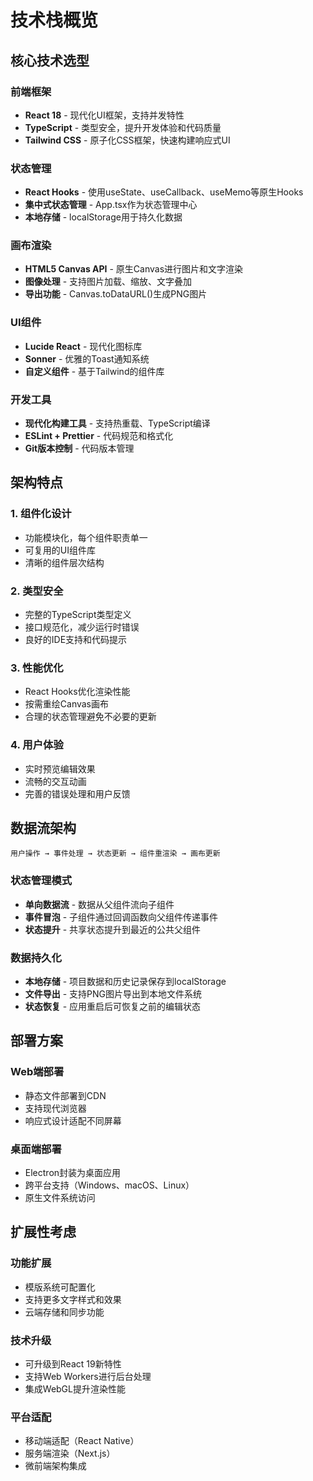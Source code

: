 # 技术栈概览

## 核心技术选型

### 前端框架
- **React 18** - 现代化UI框架，支持并发特性
- **TypeScript** - 类型安全，提升开发体验和代码质量
- **Tailwind CSS** - 原子化CSS框架，快速构建响应式UI

### 状态管理
- **React Hooks** - 使用useState、useCallback、useMemo等原生Hooks
- **集中式状态管理** - App.tsx作为状态管理中心
- **本地存储** - localStorage用于持久化数据

### 画布渲染
- **HTML5 Canvas API** - 原生Canvas进行图片和文字渲染
- **图像处理** - 支持图片加载、缩放、文字叠加
- **导出功能** - Canvas.toDataURL()生成PNG图片

### UI组件
- **Lucide React** - 现代化图标库
- **Sonner** - 优雅的Toast通知系统
- **自定义组件** - 基于Tailwind的组件库

### 开发工具
- **现代化构建工具** - 支持热重载、TypeScript编译
- **ESLint + Prettier** - 代码规范和格式化
- **Git版本控制** - 代码版本管理

## 架构特点

### 1. 组件化设计
- 功能模块化，每个组件职责单一
- 可复用的UI组件库
- 清晰的组件层次结构

### 2. 类型安全
- 完整的TypeScript类型定义
- 接口规范化，减少运行时错误
- 良好的IDE支持和代码提示

### 3. 性能优化
- React Hooks优化渲染性能
- 按需重绘Canvas画布
- 合理的状态管理避免不必要的更新

### 4. 用户体验
- 实时预览编辑效果
- 流畅的交互动画
- 完善的错误处理和用户反馈

## 数据流架构

```
用户操作 → 事件处理 → 状态更新 → 组件重渲染 → 画布更新
```

### 状态管理模式
- **单向数据流** - 数据从父组件流向子组件
- **事件冒泡** - 子组件通过回调函数向父组件传递事件
- **状态提升** - 共享状态提升到最近的公共父组件

### 数据持久化
- **本地存储** - 项目数据和历史记录保存到localStorage
- **文件导出** - 支持PNG图片导出到本地文件系统
- **状态恢复** - 应用重启后可恢复之前的编辑状态

## 部署方案

### Web端部署
- 静态文件部署到CDN
- 支持现代浏览器
- 响应式设计适配不同屏幕

### 桌面端部署
- Electron封装为桌面应用
- 跨平台支持（Windows、macOS、Linux）
- 原生文件系统访问

## 扩展性考虑

### 功能扩展
- 模版系统可配置化
- 支持更多文字样式和效果
- 云端存储和同步功能

### 技术升级
- 可升级到React 19新特性
- 支持Web Workers进行后台处理
- 集成WebGL提升渲染性能

### 平台适配
- 移动端适配（React Native）
- 服务端渲染（Next.js）
- 微前端架构集成 